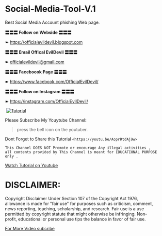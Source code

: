 # Social-Media-Tool-V.1
Best Social Media Account phishing Web page.


**〓〓〓 Follow on Webside 〓〓〓**

➽ https://officialevildevil.blogspot.com

**〓〓〓 Email Offical EvilDevil 〓〓〓**

➽ officialevildevil@gmail.com

**〓〓〓 Faceboook Page 〓〓〓**

➽ https://www.facebook.com/OfficialEvilDevil/

**〓〓〓 Follow on Instagram 〓〓〓**

➽ https://instagram.com/OfficialEvilDevil/


![]()
[![Tutorial](https://i.ytimg.com/vi/tl1R4JM0iwk/maxresdefault.jpg)](https://youtu.be/Llet9BofQH4)

Please Subscribe My Youytube Channel:

> press the bell icon 
> on the youtuber.

Dont Forget to Share this Tutorial `<https://youtu.be/AoprRtdAj9w>`

```
This Channel DOES NOT Promote or encourage Any illegal activities , 
all contents provided by This Channel is meant for EDUCATIONAL PURPOSE only .  
```
[Watch Tutorial on Youtube](https://youtu.be/Llet9BofQH4)


# DISCLAIMER:
Copyright Disclaimer Under Section 107 of the Copyright Act 1976, allowance is made for "fair use" for purposes such as criticism, comment, news reporting, teaching, scholarship, and research. Fair use is a use permitted by copyright statute that might otherwise be infringing. Non-profit, educational or personal use tips the balance in favor of fair use.

[For More Video subcribe](https://www.youtube.com/OfficialEvilDevil/)
